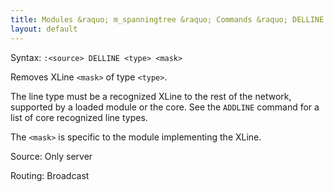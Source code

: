 ```yaml
---
title: Modules &raquo; m_spanningtree &raquo; Commands &raquo; DELLINE
layout: default
---
```


Syntax:
`:<source> DELLINE <type> <mask>`

Removes XLine `<mask>` of type `<type>`.

The line type must be a recognized XLine to the rest of the network, supported by a loaded module or the core. See the `ADDLINE` command for a list of core recognized line types.

The `<mask>` is specific to the module implementing the XLine.

Source:
Only server

Routing:
Broadcast
